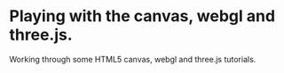 # Playing with the canvas, webgl and three.js.

Working through some HTML5 canvas, webgl and three.js tutorials.